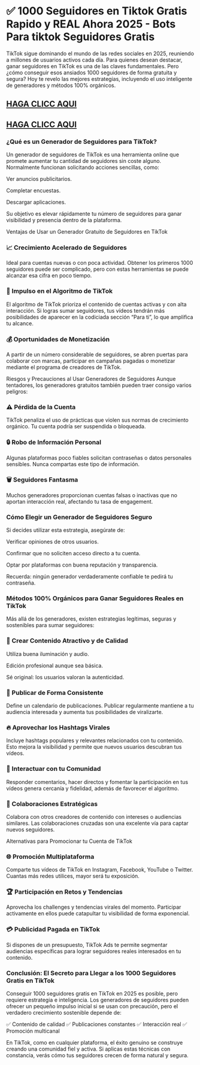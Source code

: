 # ✅ 1000 Seguidores en Tiktok Gratis Rapido y REAL Ahora 2025 - Bots Para tiktok Seguidores Gratis

TikTok sigue dominando el mundo de las redes sociales en 2025, reuniendo a millones de usuarios activos cada día. Para quienes desean destacar, ganar seguidores en TikTok es una de las claves fundamentales. Pero ¿cómo conseguir esos ansiados 1000 seguidores de forma gratuita y segura? Hoy te revelo las mejores estrategias, incluyendo el uso inteligente de generadores y métodos 100% orgánicos.

## [HAGA CLICC AQUI](https://weu-az-web-cdnep.azureedge.net/mediacontainer/medialibraries/centralindependentvetcare/documents/t1kt0k.html)

## [HAGA CLICC AQUI](https://weu-az-web-cdnep.azureedge.net/mediacontainer/medialibraries/centralindependentvetcare/documents/t1kt0k.html)

### ¿Qué es un Generador de Seguidores para TikTok?

Un generador de seguidores de TikTok es una herramienta online que promete aumentar tu cantidad de seguidores sin coste alguno. Normalmente funcionan solicitando acciones sencillas, como:

Ver anuncios publicitarios.

Completar encuestas.

Descargar aplicaciones.

Su objetivo es elevar rápidamente tu número de seguidores para ganar visibilidad y presencia dentro de la plataforma.

Ventajas de Usar un Generador Gratuito de Seguidores en TikTok

### 📈 Crecimiento Acelerado de Seguidores

Ideal para cuentas nuevas o con poca actividad. Obtener los primeros 1000 seguidores puede ser complicado, pero con estas herramientas se puede alcanzar esa cifra en poco tiempo.

### 🚀 Impulso en el Algoritmo de TikTok

El algoritmo de TikTok prioriza el contenido de cuentas activas y con alta interacción. Si logras sumar seguidores, tus vídeos tendrán más posibilidades de aparecer en la codiciada sección “Para ti”, lo que amplifica tu alcance.

### 💰 Oportunidades de Monetización

A partir de un número considerable de seguidores, se abren puertas para colaborar con marcas, participar en campañas pagadas o monetizar mediante el programa de creadores de TikTok.

Riesgos y Precauciones al Usar Generadores de Seguidores
Aunque tentadores, los generadores gratuitos también pueden traer consigo varios peligros:

### ⚠ Pérdida de la Cuenta

TikTok penaliza el uso de prácticas que violen sus normas de crecimiento orgánico. Tu cuenta podría ser suspendida o bloqueada.

### 🔒 Robo de Información Personal

Algunas plataformas poco fiables solicitan contraseñas o datos personales sensibles. Nunca compartas este tipo de información.

### 🗑 Seguidores Fantasma

Muchos generadores proporcionan cuentas falsas o inactivas que no aportan interacción real, afectando tu tasa de engagement.

### Cómo Elegir un Generador de Seguidores Seguro

Si decides utilizar esta estrategia, asegúrate de:

Verificar opiniones de otros usuarios.

Confirmar que no soliciten acceso directo a tu cuenta.

Optar por plataformas con buena reputación y transparencia.

Recuerda: ningún generador verdaderamente confiable te pedirá tu contraseña.

### Métodos 100% Orgánicos para Ganar Seguidores Reales en TikTok

Más allá de los generadores, existen estrategias legítimas, seguras y sostenibles para sumar seguidores:

### 🎥 Crear Contenido Atractivo y de Calidad

Utiliza buena iluminación y audio.

Edición profesional aunque sea básica.

Sé original: los usuarios valoran la autenticidad.

### 📅 Publicar de Forma Consistente

Define un calendario de publicaciones. Publicar regularmente mantiene a tu audiencia interesada y aumenta tus posibilidades de viralizarte.

### 🔥 Aprovechar los Hashtags Virales

Incluye hashtags populares y relevantes relacionados con tu contenido. Esto mejora la visibilidad y permite que nuevos usuarios descubran tus vídeos.

### 💬 Interactuar con tu Comunidad

Responder comentarios, hacer directos y fomentar la participación en tus vídeos genera cercanía y fidelidad, además de favorecer el algoritmo.

### 🤝 Colaboraciones Estratégicas

Colabora con otros creadores de contenido con intereses o audiencias similares. Las colaboraciones cruzadas son una excelente vía para captar nuevos seguidores.

Alternativas para Promocionar tu Cuenta de TikTok

### 🌐 Promoción Multiplataforma

Comparte tus vídeos de TikTok en Instagram, Facebook, YouTube o Twitter. Cuantas más redes utilices, mayor será tu exposición.

### 🏆 Participación en Retos y Tendencias

Aprovecha los challenges y tendencias virales del momento. Participar activamente en ellos puede catapultar tu visibilidad de forma exponencial.

### 💳 Publicidad Pagada en TikTok

Si dispones de un presupuesto, TikTok Ads te permite segmentar audiencias específicas para lograr seguidores reales interesados en tu contenido.

### Conclusión: El Secreto para Llegar a los 1000 Seguidores Gratis en TikTok

Conseguir 1000 seguidores gratis en TikTok en 2025 es posible, pero requiere estrategia e inteligencia. Los generadores de seguidores pueden ofrecer un pequeño impulso inicial si se usan con precaución, pero el verdadero crecimiento sostenible depende de:

✅ Contenido de calidad
✅ Publicaciones constantes
✅ Interacción real
✅ Promoción multicanal

En TikTok, como en cualquier plataforma, el éxito genuino se construye creando una comunidad fiel y activa. Si aplicas estas técnicas con constancia, verás cómo tus seguidores crecen de forma natural y segura.
